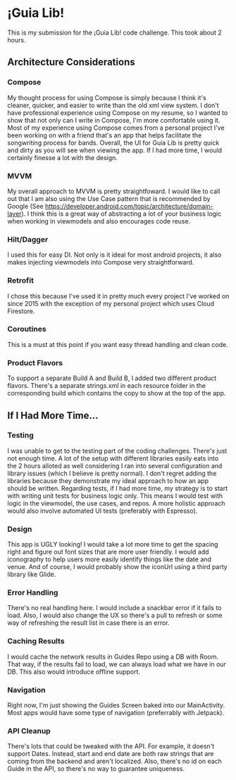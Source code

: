 # ¡Guia Lib!

This is my submission for the ¡Guia Lib! code challenge. This took about 2 hours.


## Architecture Considerations

### Compose
My thought process for using Compose is simply because I think it's cleaner, quicker, and easier to write than the old xml view system. I don't have professional experience using Compose on my resume, so I wanted to show that not only can I write in Compose, I'm more comfortable using it. Most of my experience using Compose comes from a personal project I've been working on with a friend that's an app that helps facilitate the songwriting process for bands. Overall, the UI for Guia Lib is pretty quick and dirty as you will see when viewing the app. If I had more time, I would certainly finesse a lot with the design.

### MVVM

My overall approach to MVVM is pretty straightfoward. I would like to call out that I am also using the Use Case pattern that is recommended by Google (See https://developer.android.com/topic/architecture/domain-layer). I think this is a great way of abstracting a lot of your business logic when working in viewmodels and also encourages code reuse.

### Hilt/Dagger

I used this for easy DI. Not only is it ideal for most android projects, it also makes injecting viewmodels into Compose very straightforward.

### Retrofit

I chose this because I've used it in pretty much every project I've worked on since 2015 with the exception of my personal project which uses Cloud Firestore.

### Coroutines

This is a must at this point if you want easy thread handling and clean code.

### Product Flavors

To support a separate Build A and Build B, I added two different product flavors. There's a separate strings.xml in each resource folder in the corresponding build which contains the copy to show at the top of the app.

## If I Had More Time...

### Testing

I was unable to get to the testing part of the coding challenges. There's just not enough time. A lot of the setup with different libraries easily eats into the 2 hours alloted as well considering I ran into several configuration and library issues (which I believe is pretty normal). I don't regret adding the libraries because they demonstrate my ideal approach to how an app should be written. Regarding tests, if I had more time, my strategy is to start with writing unit tests for business logic only. This means I would test with logic in the viewmodel, the use cases, and repos. A more holistic approach would also involve automated UI tests (preferably with Espresso).

### Design
This app is UGLY looking! I would take a lot more time to get the spacing right and figure out font sizes that are more user friendly. I would add iconography to help users more easily identify things like the date and venue. And of course, I would probably show the iconUrl using a third party library like Glide.

### Error Handling
There's no real handling here. I would include a snackbar error if it fails to load. Also, I would also change the UX so there's a pull to refresh or some way of refreshing the result list in case there is an error.

### Caching Results

I would cache the network results in Guides Repo using a DB with Room. That way, if the results fail to load, we can always load what we have in our DB. This also would introduce offline support.

### Navigation

Right now, I'm just showing the Guides Screen baked into our MainActivity. Most apps would have some type of navigation (preferrably with Jetpack).

### API Cleanup

There's lots that could be tweaked with the API. For example, it doesn't support Dates. Instead, start and end date are both raw strings that are coming from the backend and aren't localized. Also, there's no id on each Guide in the API, so there's no way to guarantee uniqueness.